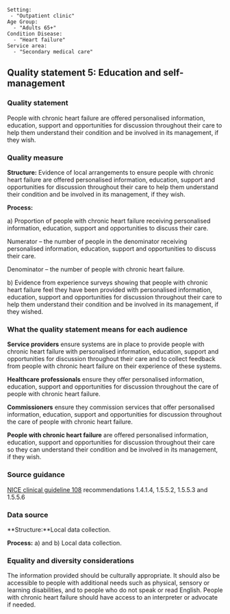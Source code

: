 ```
Setting:
 - "Outpatient clinic"
Age Group:
  - "Adults 65+"
Condition Disease:
  - "Heart failure"
Service area:
  - "Secondary medical care"
```
Quality statement 5: Education and self-management
--------------------------------------------------

### Quality statement

People with chronic heart failure are offered personalised information,
education, support and opportunities for discussion throughout their
care to help them understand their condition and be involved in its
management, if they wish.

### Quality measure

**Structure:** Evidence of local arrangements to ensure people with
chronic heart failure are offered personalised information, education,
support and opportunities for discussion throughout their care to help
them understand their condition and be involved in its management, if
they wish.

**Process:**

​a) Proportion of people with chronic heart failure receiving
personalised information, education, support and opportunities to
discuss their care.

Numerator – the number of people in the denominator receiving
personalised information, education, support and opportunities to
discuss their care.

Denominator – the number of people with chronic heart failure.

​b) Evidence from experience surveys showing that people with chronic
heart failure feel they have been provided with personalised
information, education, support and opportunities for discussion
throughout their care to help them understand their condition and be
involved in its management, if they wished.

### What the quality statement means for each audience

**Service providers** ensure systems are in place to provide people with
chronic heart failure with personalised information, education, support
and opportunities for discussion throughout their care and to collect
feedback from people with chronic heart failure on their experience of
these systems.

**Healthcare professionals** ensure they offer personalised information,
education, support and opportunities for discussion throughout the care
of people with chronic heart failure.

**Commissioners** ensure they commission services that offer
personalised information, education, support and opportunities for
discussion throughout the care of people with chronic heart failure.

**People with chronic heart failure** are offered personalised
information, education, support and opportunities for discussion
throughout their care so they can understand their condition and be
involved in its management, if they wish.

### Source guidance

[NICE clinical guideline 108](/guidance/cg108) recommendations 1.4.1.4,
1.5.5.2, 1.5.5.3 and 1.5.5.6

### Data source

**Structure:**Local data collection.

**Process:** a) and b) Local data collection.

### Equality and diversity considerations

The information provided should be culturally appropriate. It should
also be accessible to people with additional needs such as physical,
sensory or learning disabilities, and to people who do not speak or read
English. People with chronic heart failure should have access to an
interpreter or advocate if needed.
